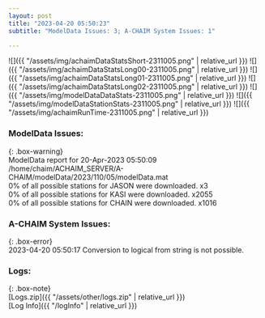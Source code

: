 ```yaml
---
layout: post
title: "2023-04-20 05:50:23"
subtitle: "ModelData Issues: 3; A-CHAIM System Issues: 1"

---
```


![]({{ "/assets/img/achaimDataStatsShort-2311005.png" | relative_url }})
![]({{ "/assets/img/achaimDataStatsLong00-2311005.png" | relative_url }})
![]({{ "/assets/img/achaimDataStatsLong01-2311005.png" | relative_url }})
![]({{ "/assets/img/achaimDataStatsLong02-2311005.png" | relative_url }})
![]({{ "/assets/img/modelDataDataStats-2311005.png" | relative_url }})
![]({{ "/assets/img/modelDataStationStats-2311005.png" | relative_url }})
![]({{ "/assets/img/achaimRunTime-2311005.png" | relative_url }})


### ModelData Issues:  
  
{: .box-warning}  
 ModelData report for 20-Apr-2023 05:50:09   
 /home/chaim/ACHAIM_SERVER/A-CHAIM/modelData/2023/110/05/modelData.mat   
 0% of all possible stations for JASON were downloaded. x3   
 0% of all possible stations for KASI were downloaded. x2055   
 0% of all possible stations for CHAIN were downloaded. x1016   
  
### A-CHAIM System Issues:  
  
{: .box-error}  
2023-04-20 05:50:17 Conversion to logical from string is not possible.  

### Logs:  
  
{: .box-note}  
[Logs.zip]({{ "/assets/other/logs.zip" | relative_url }})  
[Log Info]({{ "/logInfo" | relative_url }})  
